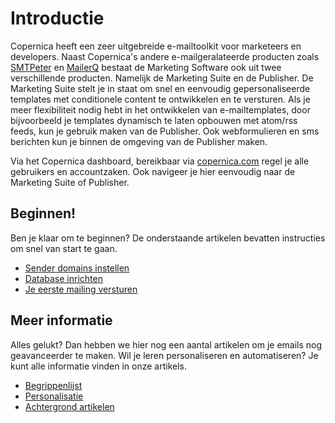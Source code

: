 # Introductie

Copernica heeft een zeer uitgebreide e-mailtoolkit voor marketeers en developers. Naast Copernica's andere e-mailgeralateerde producten zoals [SMTPeter](https://www.smtpeter.com) en [MailerQ](https://www.mailerq.com) bestaat de Marketing Software ook uit twee verschillende producten. Namelijk de Marketing Suite en de Publisher. De Marketing Suite stelt je in staat om snel en eenvoudig gepersonaliseerde templates met conditionele content te ontwikkelen en te versturen. Als je meer flexibiliteit nodig hebt in het ontwikkelen van e-mailtemplates, door bijvoorbeeld je templates dynamisch te laten opbouwen met atom/rss feeds, kun je gebruik maken van de Publisher. Ook webformulieren en sms berichten kun je binnen de omgeving van de Publisher maken.

Via het Copernica dashboard, bereikbaar via [copernica.com](https://www.copernica.com) regel je alle gebruikers en accountzaken. Ook navigeer je hier eenvoudig naar de Marketing Suite of Publisher. 

## Beginnen!

Ben je klaar om te beginnen? De onderstaande artikelen bevatten instructies 
om snel van start te gaan.

* [Sender domains instellen](./quick-sender-domain-guide)
* [Database inrichten](./quick-database-guide)
* [Je eerste mailing versturen](./quick-mailing-guide)

## Meer informatie

Alles gelukt? Dan hebben we hier nog een aantal artikelen om je 
emails nog geavanceerder te maken. Wil je leren personaliseren en 
automatiseren? Je kunt alle informatie vinden in onze artikels.

* [Begrippenlijst](./definitions)
* [Personalisatie](./personalization)
* [Achtergrond artikelen](./tips-and-tricks)
